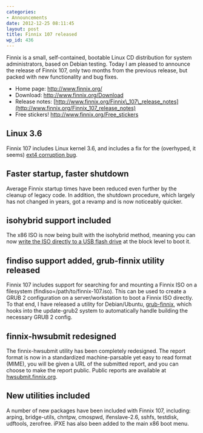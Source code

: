 ```yaml
---
categories:
- Announcements
date: 2012-12-25 08:11:45
layout: post
title: Finnix 107 released
wp_id: 436
---
```

Finnix is a small, self-contained, bootable Linux CD distribution for system administrators, based on Debian testing. Today I am pleased to announce the release of Finnix 107, only two months from the previous release, but packed with new functionality and bug fixes.

  * Home page: <http://www.finnix.org/>
  * Download: <http://www.finnix.org/Download>
  * Release notes: [http://www.finnix.org/Finnix\_107\_release_notes](http://www.finnix.org/Finnix_107_release_notes)
  * Free stickers! <http://www.finnix.org/Free_stickers>

## Linux 3.6

Finnix 107 includes Linux kernel 3.6, and includes a fix for the (overhyped, it seems) [ext4 corruption bug](https://plus.google.com/117091380454742934025/posts/f5a1eHxUzSh).

## Faster startup, faster shutdown

Average Finnix startup times have been reduced even further by the cleanup of legacy code. In addition, the shutdown procedure, which largely has not changed in years, got a revamp and is now noticeably quicker.

## isohybrid support included

The x86 ISO is now being built with the isohybrid method, meaning you can now [write the ISO directly to a USB flash drive](http://www.finnix.org/Bootable_USB_flash_drives) at the block level to boot it.

## findiso support added, grub-finnix utility released

Finnix 107 includes support for searching for and mounting a Finnix ISO on a filesystem (findiso=/path/to/finnix-107.iso). This can be used to create a GRUB 2 configuration on a server/workstation to boot a Finnix ISO directly. To that end, I have released a utility for Debian/Ubuntu, [grub-finnix](http://www.finnix.org/Finnix_utilities), which hooks into the update-grub2 system to automatically handle building the necessary GRUB 2 config.

## finnix-hwsubmit redesigned

The finnix-hwsubmit utility has been completely redesigned. The report format is now in a standardized machine-parsable yet easy to read format (MIME), you will be given a URL of the submitted report, and you can choose to make the report public. Public reports are available at [hwsubmit.finnix.org](http://hwsubmit.finnix.org/).

## New utilities included

A number of new packages have been included with Finnix 107, including: arping, bridge-utils, chntpw, cmospwd, ifenslave-2.6, sshfs, testdisk, udftools, zerofree. iPXE has also been added to the main x86 boot menu.
